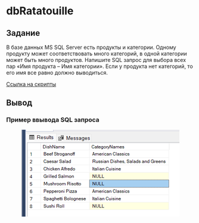 # dbRatatouille

## Задание

В базе данных MS SQL Server есть продукты и категории. 
Одному продукту может соответствовать много категорий, в одной 
категории может быть много продуктов. Напишите SQL запрос для выбора 
всех пар «Имя продукта – Имя категории». Если у продукта нет категорий, 
то его имя все равно должно выводиться.

[Cсылка на скрипты](https://github.com/KimIlia91/SqlImplementation/blob/master/SqlImplementations.sql)

## Вывод

### Пример ввывода SQL запроса

<p align="center">
  <img src="https://github.com/KimIlia91/SqlImplementation/blob/master/Images/Image.png" alt="Image">
</p>

